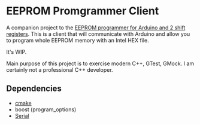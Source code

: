 # EEPROM Promgrammer Client

A companion project to the [EEPROM programmer for Arduino and 2 shift registers](https://github.com/josefadamcik/EEPROMProgrammer). This is a client that will communicate with Arduino and 
allow you to program whole EEPROM memory with an Intel HEX file.

It's WIP.

Main purpose of this project is to exercise modern C++, GTest, GMock. I am certainly not a professional C++ developer.

## Dependencies

- [cmake](https://cmake.org/)
- boost (program_options)
- [Serial](http://wjwwood.io/serial/)